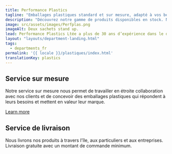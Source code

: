 ```yaml
---
title: Performance Plastics
tagline: "Emballages plastiques standard et sur mesure, adapté à vos besoins"
description: "Découvrez notre gamme de produits disponibles en stock. Nos produits standard tels que les sacs de caisse, les sacs-poubelles, et les sacs pour fruits et légumes sont en vente dans nos locaux. Si vous avez besoin d’un emballage plastique exclusif, nous développons avec vous un emballage sur mesure, parfaitement ajusté à votre produit."
image: src/assets/images/Perfplas.png
imageAlt: Deux sachets stand up.
lead: Performance Plastics Ltée a plus de 30 ans d’expérience dans le développement, la conception et la fabrication de produits en plastique pour divers industries tel que l'agriculture et l'alimentation. Vous pouvez parcourir notre large gamme de produits disponible en stock sur notre site web ou nous appeler si vous avez besoin d'une solution sur mesure.
layout: "layouts/department-landing.html"
tags:
  - departments_fr
permalink: '{{ locale }}/plastiques/index.html'
translationKey: plastics
---
```


## Service sur mesure
Notre service sur mesure nous permet de travailler en étroite collaboration avec nos clients et de concevoir des emballages plastiques qui répondent à leurs besoins et mettent en valeur leur marque.

<a href="/en/plastics/custom-packaging" class="button">Learn more</a>

## Service de livraison
Nous livrons nos produits à travers l'île, aux particuliers et aux entreprises. Livraison gratuite avec un montant de commande minimum.
